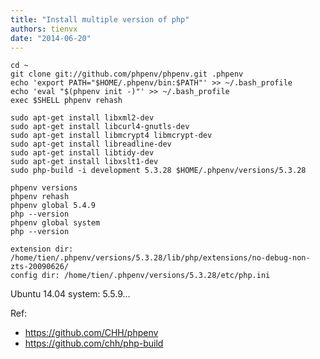 ```yaml
---
title: "Install multiple version of php"
authors: tienvx
date: "2014-06-20"
---
```


```
cd ~
git clone git://github.com/phpenv/phpenv.git .phpenv
echo 'export PATH="$HOME/.phpenv/bin:$PATH"' >> ~/.bash_profile
echo 'eval "$(phpenv init -)"' >> ~/.bash_profile
exec $SHELL phpenv rehash
```

```
sudo apt-get install libxml2-dev
sudo apt-get install libcurl4-gnutls-dev
sudo apt-get install libmcrypt4 libmcrypt-dev
sudo apt-get install libreadline-dev
sudo apt-get install libtidy-dev
sudo apt-get install libxslt1-dev
sudo php-build -i development 5.3.28 $HOME/.phpenv/versions/5.3.28
```

```
phpenv versions
phpenv rehash
phpenv global 5.4.9
php --version
phpenv global system
php --version
```

```
extension dir: /home/tien/.phpenv/versions/5.3.28/lib/php/extensions/no-debug-non-zts-20090626/
config dir: /home/tien/.phpenv/versions/5.3.28/etc/php.ini
```

Ubuntu 14.04 system: 5.5.9...

Ref:
* https://github.com/CHH/phpenv
* https://github.com/chh/php-build
